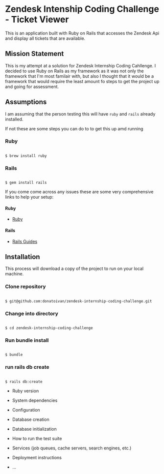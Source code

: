 # Zendesk Intenship Coding Challenge - Ticket Viewer

This is an application built with Ruby on Rails that accesses the Zendesk Api and display all tickets that are available.


## Mission Statement

This is my attempt at a solution for Zendesk Internship Coding Cahllenge. I decided to use Ruby on Rails as my framework as it was not only the framework that I'm most familair with, but also I thought that it would be a framework that would require the least amount fo steps to get the project up and going for assessment. 

## Assumptions

I am assuming that the person testing this will have `ruby` and `rails` already installed.

If not these are some steps you can do to to get this up amd running

### Ruby

```

$ brew install ruby

```

### Rails

```

$ gem install rails

```

If you come come across any issues these are some very comprehensive links to help your setup:

#### Ruby

 - [Ruby](https://www.ruby-lang.org/en/documentation/installation/)
 
#### Rails
 - [Rails Guides](https://guides.rubyonrails.org/getting_started.html)




## Installation

This process will download a copy of the project to run on your local machine.

### Clone repository

```

$ git@github.com:donatoivan/zendesk-internship-coding-challenge.git

```

### Change into directory

```

$ cd zendesk-internship-coding-challenge

```

### Run bundle install

```

$ bundle

```

### run rails db create

```

$ rails db:create

```


* Ruby version

* System dependencies

* Configuration

* Database creation

* Database initialization

* How to run the test suite

* Services (job queues, cache servers, search engines, etc.)

* Deployment instructions

* ...
